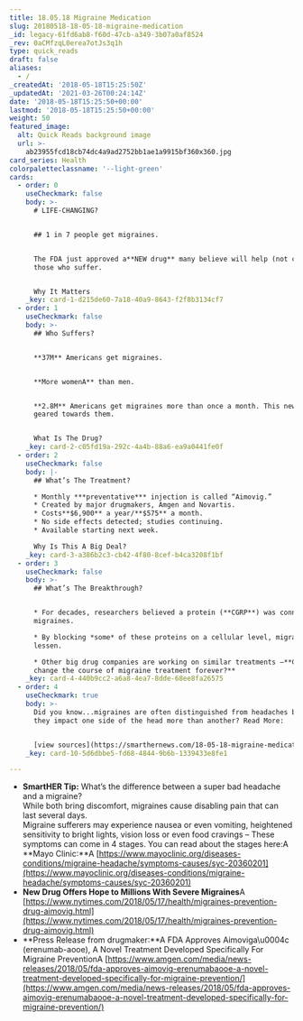 ```yaml
---
title: 18.05.18 Migraine Medication
slug: 20180518-18-05-18-migraine-medication
_id: legacy-61fd6ab8-f60d-47cb-a349-3b07a0af8524
_rev: 0aCMfzqL0erea7otJs3q1h
type: quick_reads
draft: false
aliases:
  - /
_createdAt: '2018-05-18T15:25:50Z'
_updatedAt: '2021-03-26T00:24:14Z'
date: '2018-05-18T15:25:50+00:00'
lastmod: '2018-05-18T15:25:50+00:00'
weight: 50
featured_image:
  alt: Quick Reads background image
  url: >-
    ab23955fcd18cb74dc4a9ad2752bb1ae1a9915bf360x360.jpg
card_series: Health
colorpaletteclassname: '--light-green'
cards:
  - order: 0
    useCheckmark: false
    body: >-
      # LIFE-CHANGING?


      ## 1 in 7 people get migraines.


      The FDA just approved a**NEW drug** many believe will help (not cure)
      those who suffer.


      Why It Matters
    _key: card-1-d215de60-7a18-40a9-8643-f2f8b3134cf7
  - order: 1
    useCheckmark: false
    body: >-
      ## Who Suffers?


      **37M** Americans get migraines.


      **More womenA** than men.


      **2.8M** Americans get migraines more than once a month. This new drug is
      geared towards them.


      What Is The Drug?
    _key: card-2-c05fd19a-292c-4a4b-88a6-ea9a0441fe0f
  - order: 2
    useCheckmark: false
    body: |-
      ## What’s The Treatment?

      * Monthly ***preventative*** injection is called “Aimovig.”
      * Created by major drugmakers, Amgen and Novartis.
      * Costs**$6,900** a year/**$575** a month.
      * No side effects detected; studies continuing.
      * Available starting next week.

      Why Is This A Big Deal?
    _key: card-3-a386b2c3-cb42-4f80-8cef-b4ca3208f1bf
  - order: 3
    useCheckmark: false
    body: >-
      ## What’s The Breakthrough?


      * For decades, researchers believed a protein (**CGRP**) was connected to
      migraines.

      * By blocking *some* of these proteins on a cellular level, migraines
      lessen.

      * Other big drug companies are working on similar treatments –**Could this
      change the course of migraine treatment forever?**
    _key: card-4-440b9cc2-a6a8-4ea7-8dde-68ee8fa26575
  - order: 4
    useCheckmark: true
    body: >-
      Did you know...migraines are often distinguished from headaches because
      they impact one side of the head more than another? Read More:


      [view sources](https://smarthernews.com/18-05-18-migraine-medication/)
    _key: card-10-5d6dbbe5-fd68-4844-9b6b-1339433e8fe1

---
```

* **SmartHER Tip:** What’s the difference between a super bad headache and a migraine?  
While both bring discomfort, migraines cause disabling pain that can last several days.  
Migraine sufferers may experience nausea or even vomiting, heightened sensitivity to bright lights, vision loss or even food cravings – These symptoms can come in 4 stages. You can read about the stages here:A **Mayo Clinic:**A [https://www.mayoclinic.org/diseases-conditions/migraine-headache/symptoms-causes/syc-20360201](https://www.mayoclinic.org/diseases-conditions/migraine-headache/symptoms-causes/syc-20360201)
* **New Drug Offers Hope to Millions With Severe Migraines**A [https://www.nytimes.com/2018/05/17/health/migraines-prevention-drug-aimovig.html](https://www.nytimes.com/2018/05/17/health/migraines-prevention-drug-aimovig.html)
* **Press Release from drugmaker:**A FDA Approves Aimoviga\u0004c (erenumab-aooe), A Novel Treatment Developed Specifically For Migraine PreventionA [https://www.amgen.com/media/news-releases/2018/05/fda-approves-aimovig-erenumabaooe-a-novel-treatment-developed-specifically-for-migraine-prevention/](https://www.amgen.com/media/news-releases/2018/05/fda-approves-aimovig-erenumabaooe-a-novel-treatment-developed-specifically-for-migraine-prevention/)